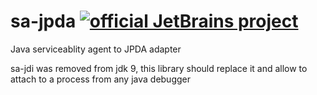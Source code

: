 # sa-jpda [![official JetBrains project](http://jb.gg/badges/official.svg)](https://confluence.jetbrains.com/display/ALL/JetBrains+on+GitHub)
Java serviceablity agent to JPDA adapter

sa-jdi was removed from jdk 9, this library should replace it and allow to attach to a process from any java debugger
